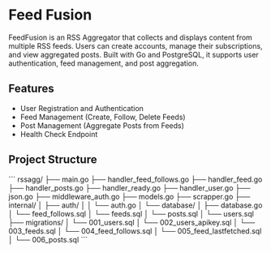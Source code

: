 # Feed Fusion
FeedFusion is an RSS Aggregator that collects and displays content from multiple RSS feeds. Users can create accounts, manage their subscriptions, and view aggregated posts. Built with Go and PostgreSQL, it supports user authentication, feed management, and post aggregation.

## Features

- User Registration and Authentication
- Feed Management (Create, Follow, Delete Feeds)
- Post Management (Aggregate Posts from Feeds)
- Health Check Endpoint

## Project Structure

\```
rssagg/
├── main.go
├── handler_feed_follows.go
├── handler_feed.go
├── handler_posts.go
├── handler_ready.go
├── handler_user.go
├── json.go
├── middleware_auth.go
├── models.go
├── scrapper.go
├── internal/
│   ├── auth/
│   │   └── auth.go
│   └── database/
│       ├── database.go
│       └── feed_follows.sql
│       └── feeds.sql
│       └── posts.sql
│       └── users.sql
├── migrations/
│   └── 001_users.sql
│   └── 002_users_apikey.sql
│   └── 003_feeds.sql
│   └── 004_feed_follows.sql
│   └── 005_feed_lastfetched.sql
│   └── 006_posts.sql
\```

